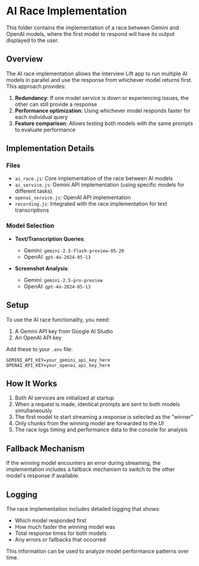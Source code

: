 # AI Race Implementation

This folder contains the implementation of a race between Gemini and OpenAI models, where the first model to respond will have its output displayed to the user.

## Overview

The AI race implementation allows the Interview Lift app to run multiple AI models in parallel and use the response from whichever model returns first. This approach provides:

1. **Redundancy**: If one model service is down or experiencing issues, the other can still provide a response
2. **Performance optimization**: Using whichever model responds faster for each individual query
3. **Feature comparison**: Allows testing both models with the same prompts to evaluate performance

## Implementation Details

### Files

- `ai_race.js`: Core implementation of the race between AI models
- `ai_service.js`: Gemini API implementation (using specific models for different tasks)
- `openai_service.js`: OpenAI API implementation
- `recording.js`: Integrated with the race implementation for text transcriptions

### Model Selection

- **Text/Transcription Queries**: 
  - Gemini: `gemini-2.5-flash-preview-05-20`
  - OpenAI: `gpt-4o-2024-05-13`

- **Screenshot Analysis**:
  - Gemini: `gemini-2.5-pro-preview`
  - OpenAI: `gpt-4o-2024-05-13`

## Setup

To use the AI race functionality, you need:

1. A Gemini API key from Google AI Studio
2. An OpenAI API key 

Add these to your `.env` file:

```
GEMINI_API_KEY=your_gemini_api_key_here
OPENAI_API_KEY=your_openai_api_key_here
```

## How It Works

1. Both AI services are initialized at startup
2. When a request is made, identical prompts are sent to both models simultaneously
3. The first model to start streaming a response is selected as the "winner"
4. Only chunks from the winning model are forwarded to the UI
5. The race logs timing and performance data to the console for analysis

## Fallback Mechanism

If the winning model encounters an error during streaming, the implementation includes a fallback mechanism to switch to the other model's response if available.

## Logging

The race implementation includes detailed logging that shows:
- Which model responded first
- How much faster the winning model was
- Total response times for both models
- Any errors or fallbacks that occurred

This information can be used to analyze model performance patterns over time. 
